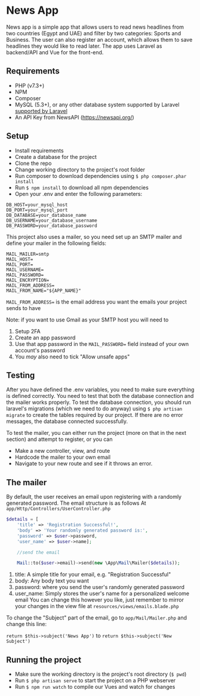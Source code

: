 # News App



News app is a simple app that allows users to read news headlines from two countries (Egypt and UAE) and filter by two categories: Sports and Business. The user can also register an account, which allows them to save headlines they would like to read later. The app uses Laravel as backend/API and Vue for the front-end.

## Requirements
- PHP (v7.3+)
- NPM
- Composer
- MySQL (5.3+), or any other database system supported by Laravel [supported by Laravel](https://laravel.com/docs/8.x/database#introduction "DB Systems Supported by Laravel")
- An API Key from NewsAPI (https://newsapi.org/)


## Setup
  - Install requirements
  - Create a database for the project
  - Clone the repo
  - Change working directory to the project's root folder
  - Run composer to download dependencies using `$ php composer.phar install`
  - Run `$ npm install` to download all npm dependencies
  - Open your .env and enter the following parameters:
  ```
DB_HOST=your_mysql_host
DB_PORT=your_mysql_port
DB_DATABASE=your_database_name
DB_USERNAME=your_database_username
DB_PASSWORD=your_database_password
  ```

This project also uses a mailer, so you need set up an SMTP mailer and define your mailer in the following fields:

```
MAIL_MAILER=smtp
MAIL_HOST=
MAIL_PORT=
MAIL_USERNAME=
MAIL_PASSWORD=
MAIL_ENCRYPTION=
MAIL_FROM_ADDRESS=
MAIL_FROM_NAME="${APP_NAME}"
```
`MAIL_FROM_ADDRESS=` is the email address you want the emails your project sends to have

Note: if you want to use Gmail as your SMTP host you will need to 
1. Setup 2FA
2. Create an app password
3. Use that app password in the `MAIL_PASSWORD=` field instead of your own account's password
4. You _may_ also need to tick "Allow unsafe apps"

## Testing


After you have defined the .env variables, you need to make sure everything is defined correctly.
You need to test that both the database connection and the mailer works properly.
To test the database connection, you should run laravel's migrations (which we need to do anyway) using `$ php artisan migrate` to create the tables required by our project.
If there are no error messages, the database connected successfully.

To test the mailer, you can either run the project (more on that in the next section) and attempt to register, or you can  
- Make a new controller, view, and route 
- Hardcode the mailer to your own email
- Navigate to your new route and see if it throws an error.
 
## The mailer
By default, the user receives an email upon registering with a randomly generated password. The email structure is as follows
At `app/Http/Controllers/UserController.php`
```php
$details = [
    'title' => 'Registration Successful!', 
    'body' => 'Your randomly generated password is:', 
    'password' => $user->password, 
    'user_name' => $user->name];

    //send the email

    Mail::to($user->email)->send(new \App\Mail\Mailer($details));
```


1. title: A simple title for your email, e.g. "Registration Successful"
2. body: Any body text you want
3. password: where you send the user's randomly generated password
4. user_name: Simply stores the user's name for a personalized welcome email
You can change this however you like, just remember to mirror your changes in the view file at `resources/views/emails.blade.php`

To change the "Subject" part of the email, go to `app/Mail/Mailer.php` and change this line:

`return $this->subject('News App')` 
to 
`return $this->subject('New Subject')`


## Running the project

- Make sure the working directory is the project's root directory (`$ pwd`)
- Run `$ php artisan serve` to start the project on a PHP webserver
- Run `$ npm run watch` to compile our Vues and watch for changes


